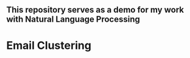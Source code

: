## This repository serves as a demo for my work with Natural Language Processing

# Email Clustering
